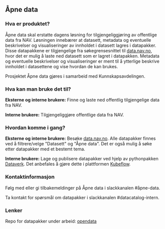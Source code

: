 ## Åpne data

### Hva er produktet?
Åpne data skal erstatte dagens løsning for tilgjengeliggjøring av offentlige data fra NAV.
Løsningen innebærer at datasett, metadata og eventuelle beskrivelser og visualiseringer av innholdet i datasett lagres i datapakker.
Disse datapakkene er tilgjengelige fra søkegrensesnittet til [data.nav.no](data.nav.no), hvor det er mulig å laste ned datasett som er lagret i datapakken.
Metadata og eventuelle beskrivelser og visualiseringer er ment til å ytterlige beskrive innholdet i datasettene og vise hvordan de kan brukes. 

Prosjektet Åpne data gjøres i samarbeid med Kunnskapsavdelingen.

### Hva kan man bruke det til?
**Eksterne og interne brukere:** Finne og laste ned offentlig tilgjengelige data fra NAV.

**Interne brukere:**  Tilgjengeliggjøre offentlige data fra NAV.

### Hvordan komme i gang?
**Eksterne og interne brukere:** Besøke [data.nav.no](data.nav.no). Alle datapakker finnes ved å filtrere/velge "Datasett" og "Åpne data". Det er også mulig å søke etter datapakker med et bestemt tema.

**Interne brukere:** Lage og publisere datapakker ved hjelp av pythonpakken [Dataverk](https://github.com/navikt/nada/blob/master/content/analyseplattform/dataverk/README.md). Det anbefales å gjøre dette i plattformen [Kubeflow](https://github.com/navikt/nada/tree/master/content/analyseplattform/kubeflow).

### Kontaktinformasjon
Følg med eller gi tilbakemeldinger på Åpne data i slackkanalen #åpne-data.

Ta kontakt for spørsmål om datapakker i slackkanalen #datacatalog-intern.

### Lenker
Repo for datapakker under arbeid: [opendata](https://github.com/navikt/opendata)
